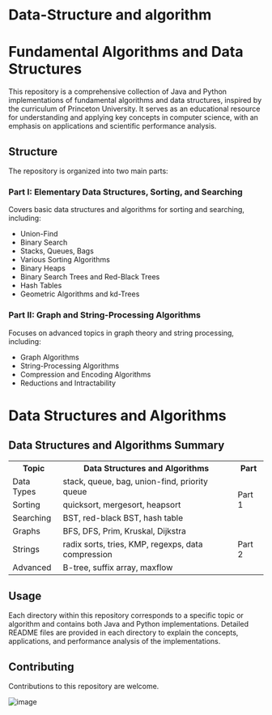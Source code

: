 # Data-Structure and algorithm 

# Fundamental Algorithms and Data Structures

This repository is a comprehensive collection of Java and Python implementations of fundamental algorithms and data structures, inspired by the curriculum of Princeton University. It serves as an educational resource for understanding and applying key concepts in computer science, with an emphasis on applications and scientific performance analysis.

## Structure

The repository is organized into two main parts:

### Part I: Elementary Data Structures, Sorting, and Searching

Covers basic data structures and algorithms for sorting and searching, including:

- Union-Find
- Binary Search
- Stacks, Queues, Bags
- Various Sorting Algorithms
- Binary Heaps
- Binary Search Trees and Red-Black Trees
- Hash Tables
- Geometric Algorithms and kd-Trees

### Part II: Graph and String-Processing Algorithms

Focuses on advanced topics in graph theory and string processing, including:

- Graph Algorithms
- String-Processing Algorithms
- Compression and Encoding Algorithms
- Reductions and Intractability

# Data Structures and Algorithms

 <h2>Data Structures and Algorithms Summary</h2>
<table>
    <tr>
        <th>Topic</th>
        <th>Data Structures and Algorithms</th>
        <th>Part</th>
    </tr>
    <tr>
        <td>Data Types</td>
        <td>stack, queue, bag, union-find, priority queue</td>
        <td rowspan="3">Part 1</td>
    </tr>
    <tr>
        <td>Sorting</td>
        <td>quicksort, mergesort, heapsort</td>
    </tr>
    <tr>
        <td>Searching</td>
        <td>BST, red-black BST, hash table</td>
    </tr>
    <tr>
        <td>Graphs</td>
        <td>BFS, DFS, Prim, Kruskal, Dijkstra</td>
        <td rowspan="3">Part 2</td>
    </tr>
    <tr>
        <td>Strings</td>
        <td>radix sorts, tries, KMP, regexps, data compression</td>
    </tr>
    <tr>
        <td>Advanced</td>
        <td>B-tree, suffix array, maxflow</td>
    </tr>
</table>




## Usage

Each directory within this repository corresponds to a specific topic or algorithm and contains both Java and Python implementations. Detailed README files are provided in each directory to explain the concepts, applications, and performance analysis of the implementations.

## Contributing

Contributions to this repository are welcome.

![image](https://github.com/Slmaking/Data-Structure/assets/58626257/2a61e1d6-3a12-48c1-9244-cbd51a748e6f)


